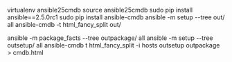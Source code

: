 virtualenv ansible25cmdb
source ansible25cmdb
sudo pip install ansible==2.5.0rc1
sudo pip install ansible-cmdb
ansible -m setup --tree out/ all
ansible-cmdb -t html_fancy_split out/

ansible -m package_facts --tree outpackage/ all
ansible -m setup --tree outsetup/ all
ansible-cmdb t html_fancy_split -i hosts outsetup outpackage > cmdb.html
